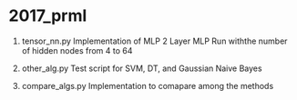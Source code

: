 # 2017_prml

1) tensor_nn.py
  Implementation of MLP
  2 Layer MLP
  Run withthe number of hidden nodes from 4 to 64

2) other_alg.py
  Test script for SVM, DT, and Gaussian Naive Bayes

3) compare_algs.py
  Implementation to comapare among the methods
